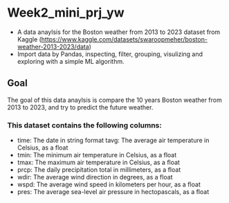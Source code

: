 # Week2_mini_prj_yw

- A data anaylsis for the Boston weather from 2013 to 2023 dataset from Kaggle (https://www.kaggle.com/datasets/swaroopmeher/boston-weather-2013-2023/data)
- Import data by Pandas, inspecting, filter, grouping, visulizing and exploring with a simple ML algorithm. 

## Goal
The goal of this data anaylsis is compare the 10 years Boston weather from 2013 to 2023, and try to predict the future weather. 


### This dataset contains the following columns:
- time: The date in string format
tavg: The average air temperature in Celsius, as a float
- tmin: The minimum air temperature in Celsius, as a float
- tmax: The maximum air temperature in Celsius, as a float
- prcp: The daily precipitation total in millimeters, as a float
- wdir: The average wind direction in degrees, as a float
- wspd: The average wind speed in kilometers per hour, as a float
- pres: The average sea-level air pressure in hectopascals, as a float


